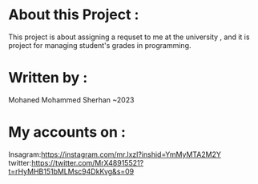 # About this Project :
This project is about assigning a requset to me at the university ,	
and it is project for managing student's grades in programming.

# Written by :
 Mohaned Mohammed Sherhan ~2023

# My accounts on :
Insagram:https://instagram.com/mr.lxzl?inshid=YmMyMTA2M2Y	
twitter:https://twitter.com/MrX48915521?t=rHyMHB151bMLMsc94DkKvg&s=09	
